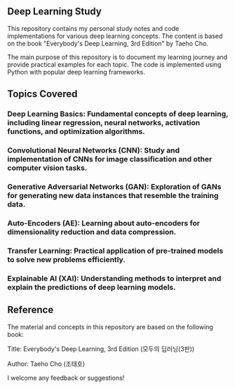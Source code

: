 ## Deep Learning Study

This repository contains my personal study notes and code implementations for various deep learning concepts. The content is based on the book "Everybody's Deep Learning, 3rd Edition" by Taeho Cho.

The main purpose of this repository is to document my learning journey and provide practical examples for each topic. The code is implemented using Python with popular deep learning frameworks.

## Topics Covered
### Deep Learning Basics: Fundamental concepts of deep learning, including linear regression, neural networks, activation functions, and optimization algorithms.

### Convolutional Neural Networks (CNN): Study and implementation of CNNs for image classification and other computer vision tasks.

### Generative Adversarial Networks (GAN): Exploration of GANs for generating new data instances that resemble the training data.

### Auto-Encoders (AE): Learning about auto-encoders for dimensionality reduction and data compression.

### Transfer Learning: Practical application of pre-trained models to solve new problems efficiently.

### Explainable AI (XAI): Understanding methods to interpret and explain the predictions of deep learning models.

## Reference
The material and concepts in this repository are based on the following book:

Title: Everybody's Deep Learning, 3rd Edition (모두의 딥러닝(3판))

Author: Taeho Cho (조태호)

I welcome any feedback or suggestions!
